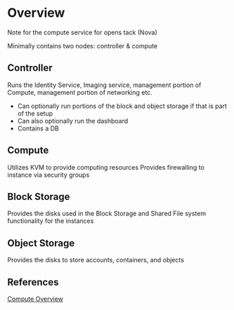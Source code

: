 # Overview
Note for the compute service for opens tack (Nova)

Minimally contains two nodes: controller & compute

## Controller
Runs the Identity Service, Imaging service, management portion of Compute, management portion of networking etc.

- Can optionally run portions of the block and object storage if that is part of the setup
- Can also optionally run the dashboard
- Contains a DB

## Compute
Utilizes KVM to provide computing resources
Provides firewalling to instance via security groups

## Block Storage
Provides the disks used in the Block Storage and Shared File system functionality for the instances

## Object Storage
Provides the disks to store accounts, containers, and objects

## References

[Compute Overview](https://docs.openstack.org/nova/yoga/install/overview.html)